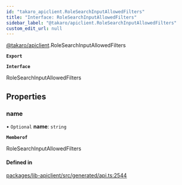 ```yaml
---
id: "takaro_apiclient.RoleSearchInputAllowedFilters"
title: "Interface: RoleSearchInputAllowedFilters"
sidebar_label: "@takaro/apiclient.RoleSearchInputAllowedFilters"
custom_edit_url: null
---
```


[@takaro/apiclient](../modules/takaro_apiclient.md).RoleSearchInputAllowedFilters

**`Export`**

**`Interface`**

RoleSearchInputAllowedFilters

## Properties

### name

• `Optional` **name**: `string`

**`Memberof`**

RoleSearchInputAllowedFilters

#### Defined in

[packages/lib-apiclient/src/generated/api.ts:2544](https://github.com/niekcandaele/Takaro/blob/91fb19b/packages/lib-apiclient/src/generated/api.ts#L2544)
